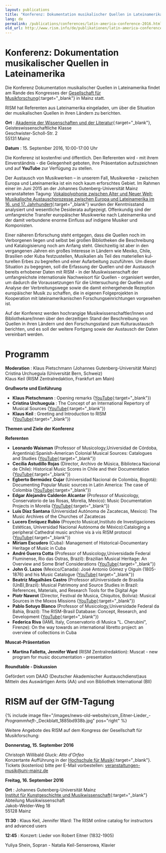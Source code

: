 ```yaml
---
layout: publications
title: "Konferenz: Dokumentation musikalischer Quellen in Lateinamerika"
lang: de
permalink: /publications/conferences/latin-america-conference-2016.html
old_url: http://www.rism.info/de/publikationen/latin-america-conference-2016.html
---
```


# Konferenz: Dokumentation musikalischer Quellen in Lateinamerika

Die Konferenz Dokumentation musikalischer Quellen in Lateinamerika findet am Rande des Kongresses der [Gesellschaft für Musikforschung](http://www.gfm2016.uni-mainz.de/){:target="_blank"} in Mainz statt.

RISM hat Referenten aus Lateinamerika eingeladen, um über die Situation der musikalischen Quellen in ihren Ländern zu berichten.   
  
**Ort** : [Akademie der Wissenschaften und der Literatur](http://www.adwmainz.de/anfahrt.html){:target="_blank"},   
Geisteswissenschaftliche Klasse  
Geschwister-Scholl-Str. 2  
55131 Mainz

**Datum** : 15. September 2016, 10:00-17:00 Uhr

Die Konferenz ist kostenfrei und öffentlich. Den Referenten wird - mit ihrem Einverständnis - die Gelegenheit geboten, ihre Präsentation aufzuzeichnen und auf **YouTube** zur Verfügung zu stellen.

Der Austausch von Musikwerken – in unserem Fall, Musikwerke - zwischen Europa und Lateinamerika ist ein noch kaum erforschtes Gebiet. Im Rahmen einer im Juni 2015 an der Johannes Gutenberg-Universität Mainz veranstalteten Tagung: [Vokalpolyphonie zwischen Alter und Neuer Welt: Musikalische Austauschprozesse zwischen Europa und Lateinamerika im 16. und 17. Jahrhundert](https://www.troja-online.eu/kolloquien-und-jahrb%C3%BCcher-ab-2013/){:target="_blank"} wurden der Kenntnisstand analysiert und wesentliche Desiderata aufgezeigt. Offenkundig sind der umfangreiche Transfer europäischer Musikwerke nach Lateinamerika und der damit verbundene enorme Einfluss auf indigene Musiker und Komponisten.

Einer näheren Erforschung steht entgegen, dass die Quellen noch im Verborgenen liegen und selbst bei großen Bibliotheken die Beschreibung und Katalogisierung noch am Anfang steht. Gleichzeitig ist aber in den vergangenen Jahren ein großes Interesse in Län­dern wie Mexiko, Chile, Brasilien oder Kuba festzustellen, Musikalien als Teil des materiellen kul­turellen Erbes zu begreifen und einer Aufarbeitung zuzuführen. Um dieser Situation zu begegnen, soll die Erfassung der Quellen und der Austausch bereits erhobe­ner Daten mit RISM - in der Musikwissenschaft der umfangreichste internationale Nachweisort für Quellen - organisiert werden, um dadurch die Voraussetzungen für die Untersuchung der Quellen und Analyse der Verbreitungswege sowie die damit einhergehende Rezeption europäischer Musik zu schaffen, die in eigenen Folgeprojekten in Kooperation mit lateinamerikanischen Forschungsein­richtungen vorgesehen ist.

Auf der Konferenz werden hochrangige Musikwissenschaftler/Innen und Bibliothekare/Innen über den derzeitigen Stand der Beschreibung von Quellen in ihren Ländern und den Forschungsstand zum Kulturaustausch berichten, und es soll der weitere Fortgang sowie der Austausch der Daten vereinbart werden.

# Programm

**Moderation** : Klaus Pietschmann (Johannes Gutenberg-Universität Mainz)  
Cristina Urchueguía (Universität Bern, Schweiz)  
Klaus Keil (RISM Zentralredaktion, Frankfurt am Main)

**Grußworte und Einführung**

- **Klaus Pietschmann** : Opening remarks ([YouTube](https://youtu.be/bYvK-w2qTNo){:target="_blank"})
- **Cristina Urchueguía** : The Concept of an International Repertory of Musical Sources ([YouTube](https://youtu.be/1ROti64TIUc){:target="_blank"})
- **Klaus Keil** : Greeting and Introduction to RISM ([YouTube](https://youtu.be/AcBicQv5Wy8){:target="_blank"})

**Themen und Ziele der Konferenz**

**Referenten**

- **Leonardo Waisman** (Professor of Musicology,Universidad de Córdoba, Argentinia):Spanish-American Colonial Musical Sources: Catalogues and Studies ([YouTube](https://youtu.be/EyF2N63DOOk?list=PL9SyOIE9iSYI-qGaDNQhXCptexIif8Scm){:target="_blank"})
- **Cecilia Astudillo Rojas** (Director, Archivo de Música, Biblioteca Nacional de Chile): Historical Music Scores in Chile and their Documentation ([YouTube](https://youtu.be/AoIwrrvLWeg?list=PL9SyOIE9iSYI-qGaDNQhXCptexIif8Scm){:target="_blank"})
- **Egberto Bermúdez**  **Cujar** (Universidad Nacional de Colombia, Bogotá): Documenting Popular Music sources in Latin America: The case of Colombia ([YouTube](https://youtu.be/CEpYx2ZmjIM){:target="_blank"})
- **Edgar Alejandro Calderón Alcantar** (Professor of Musicology, Conservatorio de las Rosas, Morelia, Mexico): Music Documentation Projects in Morelia ([YouTube](https://youtu.be/JMC5JgEJCnQ){:target="_blank"})
- **Luis Díaz Santana** (Universidad Autónoma de Zacatecas, Mexico): The Music Archives of the Churches of Zacatecas
- **Lucero Enríquez Rubio** (Proyecto Musicat,Instituto de Investigaciones Estéticas, Universidad Nacional Autónoma de México):Cataloging a peripheral Cathedral music archive vis à vis RISM protocol ([YouTube](https://youtu.be/IX8XK5555Mk){:target="_blank"})
- **Miriam Escudero** (Cuba): Management of Historical-Documentary Heritage of Music in Cuba
- **André Guerra Cotta** (Professor of Musicology,Universidade Federal Fluminense, Rio das Ostras, Brazil): Brazilian Musical Heritage: An Overview and Some Brief Considerations ([YouTube](https://youtu.be/z_VjkqV-RvE){:target="_blank"})
- **John G. Lazos** (Mexico/Canada): José Antonio Gómez y Olguín (1805-1876) and his Music Catalogue ([YouTube](https://youtu.be/Yo5ev9ZZ5mA){:target="_blank"})
- **Beatriz Magalhães Castro** (Professor atUniversidade de Brasilia (UnB),Brazil): Musical Patrimony and Source Studies in Brazil: References, Materials, and Research Tools for the Digital Age
- **Piotr Nawrot** (Director, Festival de Musica, Chiquitos, Bolivia): Musical Sources in the Moxos Missions ([YouTube](https://youtu.be/7TFxTM_A55o){:target="_blank"})
- **Pablo Sotuyo Blanco** (Professor of Musicology,Universidade Federal da Bahia, Brazil): The RISM-Brasil Database: Concept, Research, and Development ([YouTube](https://youtu.be/mwbE5XK1j6M){:target="_blank"})
- **Federica Riva** (IAML Italy, Conservatorio di Musica "L. Cherubini", Firenze): On the way towards an international libretto project: an overview of collections in Cuba

**Muscat-Präsentation**

- **Martina Falletta, Jennifer Ward** (RISM Zentralredaktion): Muscat - new program for music documentation - presentation

**Roundtable - Diskussion**

Gefördert vom DAAD (Deutscher Akademischer Austauschdienst)aus Mitteln des Auswärtigen Amts (AA) und von Bibliothek International (BII)

# RISM auf der GfM-Tagung

{% include image file="/images/news-old-website/csm_Eitner-Lieder_-_Programmheft_-_Deckblatt_1885bd938b.jpg" pos="right" %}

Weitere Angebote des RISM auf dem Kongress der Gesellschaft für Musikforschung:

**Donnerstag, 15. September 2016**

Christoph Willibald Gluck: _Atto d'Orfeo_  
Konzertante Aufführung in der [Hochschule für Musik](http://www.musik.uni-mainz.de){:target="_blank"}. Tickets (kostenlos) bitte per E-Mail vorbestellen: [veranstaltungen-musik@uni-mainz.de](mailto:veranstaltungen-musik@uni-mainz.de)

**Freitag, 16. September 2016**

**Ort** : Johannes Gutenberg-Universität Mainz  
[Institut für Kunstgeschichte und Musikwissenschaft](https://www.ikm.uni-mainz.de/){:target="_blank"}  
Abteilung Musikwissenschaft  
Jakob-Welder-Weg 18   
55128 Mainz

**11:30** : Klaus Keil, Jennifer Ward: The RISM online catalog for instructors and advanced users

**12:45** : Konzert: Lieder von Robert Eitner (1832-1905)

Yuliya Shein, Sopran - Natalia Keil-Senserowa, Klavier

